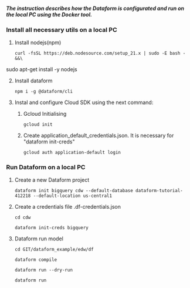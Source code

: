 #### _The instruction describes how the Dataform is configurated and run on the local PC using the Docker tool._ 

### Install all necessary utils on a local PC
1.  Install nodejs(npm)
    ```shell
    curl -fsSL https://deb.nodesource.com/setup_21.x | sudo -E bash - &&\
    ```
sudo apt-get install -y nodejs


2. Install dataform
    ```shell
    npm i -g @dataform/cli                          
    ```


3. Instal and configure Cloud SDK using the next command:
    1. Gcloud Initialising
        ```shell
        gcloud init
        ```
    2. Create application_default_credentials.json. It is necessary for "dataform init-creds"
        ```shell
        gcloud auth application-default login      
        ```

### Run Dataform on a local PC
1. Create a new Dataform project
    ```shell
    dataform init bigquery cdw --default-database dataform-tutorial-412218 --default-location us-central1
    ```


2. Create a credentials file  .df-credentials.json
    ```shell
    cd cdw
    ```
    ```shell
    dataform init-creds bigquery
    ```


3. Dataform run model
    ```shell
    cd GIT/dataform_example/edw/df
    ```
    ```shell
    dataform compile
    ```
    ```shell
    dataform run --dry-run
    ```
    ```shell  
    dataform run
    ```
